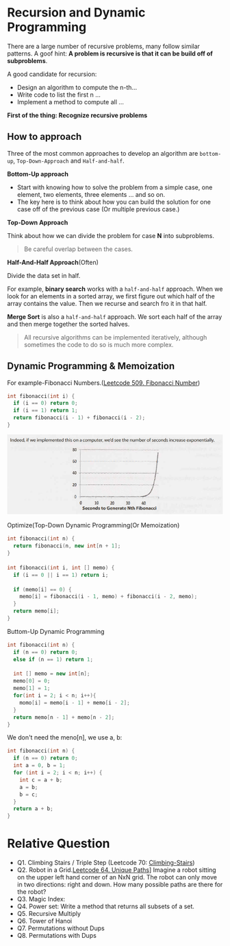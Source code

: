 # Recursion and Dynamic Programming

There are a large number of recursive problems, many follow similar patterns. A goof hint: 
**A problem is recursive is that it can be build off of subproblems**.

A good candidate for recursion:

* Design an algorithm to compute the n-th...
* Write code to list the first n ...
* Implement a method to compute all ...
  
**First of the thing: Recognize recursive problems**

## How to approach

Three of the most common approaches to develop an algorithm are `bottom-up`, `Top-Down-Approach` and `Half-and-half`.

**Bottom-Up approach**

* Start with knowing how to solve the problem from a simple case, one element, two elements, three elements ... and so on.
* The key here is to think about how you can build the solution for one case off of the previous case (Or multiple previous case.)

**Top-Down Approach**

Think about how we can divide the problem for case **N** into subproblems.

> Be careful overlap between the cases.

**Half-And-Half Approach**(Often)

Divide the data set in half.

For example, **binary search** works with a `half-and-half` approach. When we look for an elements in a sorted array, we first figure out which half of the array contains the value. Then we recurse and search fro it in that half.

**Merge Sort** is also a `half-and-half` approach. We sort each half of the array and then merge together the sorted halves.

> All recursive algorithms can be implemented iteratively, although sometimes the code to do so is much more complex.

## Dynamic Programming & Memoization

For example-Fibonacci Numbers.([Leetcode 509. Fibonacci Number](../Leetcode-509-Fibonacci-Number.md))

```cpp
int fibonacci(int i) {
  if (i == 0) return 0;
  if (i == 1) return 1;
  return fibonacci(i - 1) + fibonacci(i - 2);
}
```

![](/images/2019-02-10-16-41-00.png)

Optimize(Top-Down Dynamic Programming(Or Memoization)

```cpp
int fibonacci(int n) {
  return fibonacci(n, new int[n + 1];
}

int fibonacci(int i, int [] memo) {
  if (i == 0 || i == 1) return i;

  if (memo[i] == 0) {
    memo[i] = fibonacci(i - 1, memo) + fibonacci(i - 2, memo);
  }
  return memo[i];
}
```

Buttom-Up Dynamic Programming

```cpp
int fibonacci(int n) {
  if (n == 0) return 0;
  else if (n == 1) return 1;

  int [] memo = new int[n];
  memo[0] = 0;
  memo[1] = 1;
  for(int i = 2; i < n; i++){
    momo[i] = memo[i - 1] + memo[i - 2];
  }
  return memo[n - 1] + memo[n - 2];
}
```

We don't need the meno[n], we use a, b:

```cpp
int fibonacci(int n) {
  if (n == 0) return 0;
  int a = 0, b = 1;
  for (int i = 2; i < n; i++) {
    int c = a + b;
    a = b;
    b = c;
  }
  return a + b;
}
```

# Relative Question

- Q1. Climbing Stairs / Triple Step (Leetcode 70: [Climbing-Stairs](../Leetcode-70-Climbing-Stairs/))
- Q2. Robot in a Grid.[Leetcode 64. Unique Paths](../Leetcode-62-Unique-Paths/)]
  Imagine a robot sitting on the upper left hand corner of an NxN grid. The robot can only move in two directions: right and down. How many possible paths are there for the robot?
- Q3. Magic Index:
- Q4. Power set: Write a method that returns all subsets of a set.
- Q5. Recursive Multiply
- Q6. Tower of Hanoi
- Q7. Permutations without Dups
- Q8. Permutations with Dups